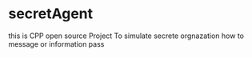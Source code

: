 # secretAgent
this is CPP open source Project To simulate secrete orgnazation how to message or information pass 
